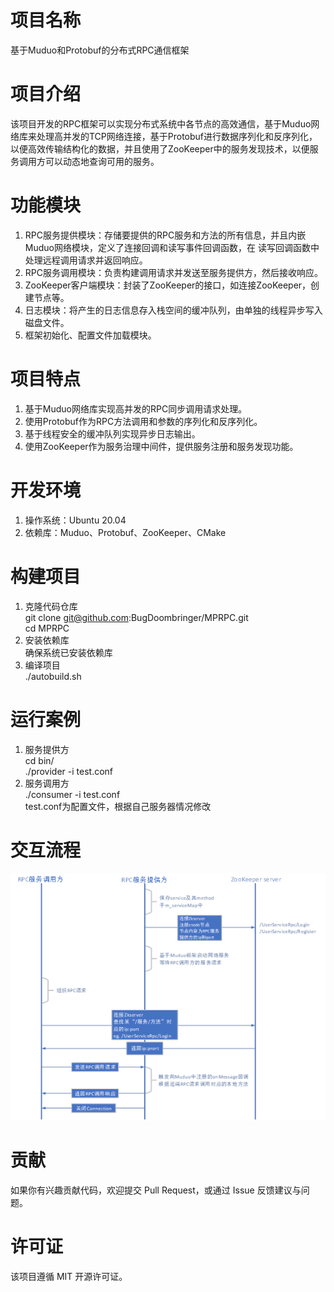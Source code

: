 # 项目名称
基于Muduo和Protobuf的分布式RPC通信框架

# 项目介绍
该项目开发的RPC框架可以实现分布式系统中各节点的高效通信，基于Muduo网络库来处理高并发的TCP网络连接，基于Protobuf进行数据序列化和反序列化，以便高效传输结构化的数据，并且使用了ZooKeeper中的服务发现技术，以便服务调用方可以动态地查询可用的服务。

# 功能模块
1. RPC服务提供模块：存储要提供的RPC服务和方法的所有信息，并且内嵌Muduo网络模块，定义了连接回调和读写事件回调函数，在 读写回调函数中处理远程调用请求并返回响应。
2. RPC服务调用模块：负责构建调用请求并发送至服务提供方，然后接收响应。
3. ZooKeeper客户端模块：封装了ZooKeeper的接口，如连接ZooKeeper，创建节点等。
4. 日志模块：将产生的日志信息存入栈空间的缓冲队列，由单独的线程异步写入磁盘文件。
5. 框架初始化、配置文件加载模块。

# 项目特点
1. 基于Muduo网络库实现高并发的RPC同步调用请求处理。
2. 使用Protobuf作为RPC方法调用和参数的序列化和反序列化。
3. 基于线程安全的缓冲队列实现异步日志输出。
4. 使用ZooKeeper作为服务治理中间件，提供服务注册和服务发现功能。

# 开发环境
1. 操作系统：Ubuntu 20.04
2. 依赖库：Muduo、Protobuf、ZooKeeper、CMake

# 构建项目
1. 克隆代码仓库  
git clone git@github.com:BugDoombringer/MPRPC.git  
cd MPRPC
2. 安装依赖库  
确保系统已安装依赖库
3. 编译项目  
./autobuild.sh

# 运行案例
1. 服务提供方  
cd bin/  
./provider -i test.conf
2. 服务调用方  
./consumer -i test.conf  
test.conf为配置文件，根据自己服务器情况修改

# 交互流程
![alt text](image.png)

# 贡献
如果你有兴趣贡献代码，欢迎提交 Pull Request，或通过 Issue 反馈建议与问题。

# 许可证
该项目遵循 MIT 开源许可证。
